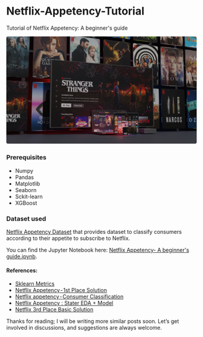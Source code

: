 # Netflix-Appetency-Tutorial
Tutorial of Netflix Appetency: A beginner's guide

![Netflix Appetency Tutorial](https://github.com/chiragsamal/Netflix-Appetency-Tutorial/blob/main/Images/netflix.png)


### Prerequisites
 - Numpy
 - Pandas 
 - Matplotlib
 - Seaborn
 - Sckit-learn
 - XGBoost

### Dataset used
[Netflix Appetency Dataset](https://www.kaggle.com/competitions/netflix-appetency/data) that provides dataset to classify consumers according to their appetite to subscribe to Netflix.

You can find the Jupyter Notebook here: [Netflix Appetency- A beginner's guide.ipynb](https://github.com/chiragsamal/Netflix-Appetency-Tutorial/blob/main/Netflix%20Appetency-%20A%20beginner's%20guide.ipynb).

#### References:
 - [Sklearn Metrics](https://scikit-learn.org/stable/modules/model_evaluation.html#roc-metrics)
 - [Netflix Appetency - 1st Place Solution](https://www.kaggle.com/code/tarique7/netflix-appetency-1st-place-solution)
 - [Netflix appetency - Consumer Classification](https://www.kaggle.com/code/mehrdadsadeghi/netflix-appetency-consumer-classification)
 - [Netflix Appetency : Stater EDA + Model](https://www.kaggle.com/code/gopidurgaprasad/netflix-appetency-stater-eda-model)
 - [Netflix 3rd Place Basic Solution](https://www.kaggle.com/code/hamzaouammou/netflix-3rd-place-basic-solution)

Thanks for reading; I will be writing more similar posts soon. Let’s get involved in discussions, and suggestions are always welcome.
